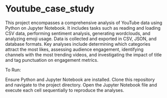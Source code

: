 # Youtube_case_study

This project encompasses a comprehensive analysis of YouTube data using Python on Jupyter Notebook. It includes tasks such as reading and loading CSV data, performing sentiment analysis, generating wordclouds, and analyzing emoji usage. Data is collected and exported in CSV, JSON, and database formats. Key analyses include determining which categories attract the most likes, assessing audience engagement, identifying channels with the most trending videos, and investigating the impact of title and tag punctuation on engagement metrics.

To Run:

Ensure Python and Jupyter Notebook are installed.
Clone this repository and navigate to the project directory.
Open the Jupyter Notebook file and execute each cell sequentially to reproduce the analyses.
